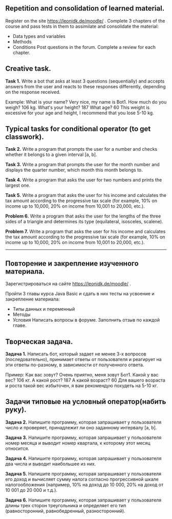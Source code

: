 ## Repetition and consolidation of learned material.

Register on the site
https://leonidk.de/moodle/ .
Complete 3 chapters of the course and pass tests in them to assimilate and consolidate the material:
- Data types and variables
- Methods
- Conditions
  Post questions in the forum.
  Complete a review for each chapter.

## Creative task.
**Task 1.**
Write a bot that asks at least 3 questions (sequentially) and accepts answers from the user
and reacts to these responses differently, depending on the response received.

Example:
What is your name?
Very nice, my name is Bot1.
How much do you weigh?
106 kg.
What's your height?
187
What age?
60
This weight is excessive for your age and height, I recommend that you lose 5-10 kg.

## Typical tasks for conditional operator (to get classwork).
**Task 2.**
Write a program that prompts the user for a number and checks whether it belongs to a given interval [a, b].

**Task 3.**
Write a program that prompts the user for the month number and displays the quarter number,
which month this month belongs to.

**Task 4.**
Write a program that asks the user for two numbers and prints the largest one.

**Task 5.**
Write a program that asks the user for his income and calculates the tax amount according to the progressive tax scale (for example, 10% on income up to 10,000, 20% on income from 10,001 to 20,000, etc.).

**Problem 6.**
Write a program that asks the user for the lengths of the three sides of a triangle and determines its type (equilateral, isosceles, scalene).

**Problem 7.**
Write a program that asks the user for his income and calculates the tax amount according to the progressive tax scale (for example, 10% on income up to 10,000, 20% on income from 10,001 to 20,000, etc.).

_____________________________

## Повторение и закрепление изученного материала.
Зарегистрироваться на сайте
https://leonidk.de/moodle/ . 

Пройти 3 главы курса Java Basic и сдать в них тесты на усвоение и закрепление материала:
- Типы данных и переменный
- Методы
- Условия
Написать вопросы в форуме.
Заполнить отзыв по каждой главе.

## Творческая задача.
**Задача 1.**
Написать бот, который задает не менее 3-х вопросов (последовательно), принимает ответы от пользователя
и реагирует на эти ответы по-разному, в зависимости от полученного ответа.

Пример:
Как вас зовут?
Очень приятно, меня зовут Бот1.
Какой у вас вес?
106 кг.
А какой рост?
187
А какой возраст?
60
Для вашего возраста и роста такой вес избыточен, я вам рекомендую похудеть на 5-10 кг.

## Задачи типовые на условный оператор(набить руку).
**Задача 2.**
Напишите программу, которая запрашивает у пользователя число и проверяет, принадлежит ли оно заданному интервалу [a, b].

**Задача 3.**
Напишите программу, которая запрашивает у пользователя номер месяца и выводит номер квартала, 
к которому этот месяц относится.

**Задача 4.**
Напишите программу, которая запрашивает у пользователя два числа и выводит наибольшее из них.

**Задача 5.**
Напишите программу, которая запрашивает у пользователя его доход и вычисляет сумму налога согласно прогрессивной шкале налогообложения (например, 10% на доход до 10 000, 20% на доход от 10 001 до 20 000 и т.д.).

**Задача 6.**
Напишите программу, которая запрашивает у пользователя длины трех сторон треугольника и определяет его тип (равносторонний, равнобедренный, разносторонний).